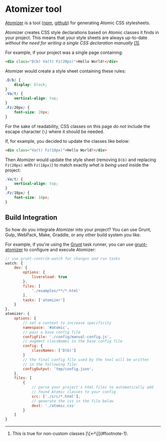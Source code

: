 # Atomizer tool

[Atomizer](https://github.com/yahoo/atomizer) is a tool ([npm](https://www.npmjs.com/package/atomizer), [github](https://github.com/yahoo/atomizer)) for generating Atomic CSS stylesheets.

Atomizer creates CSS style declarations based on Atomic classes it finds in your project. This means that your style sheets are always up-to-date *without the need for writing a single CSS declaration manually* [\[1\]](#footnote)<a id="footnote-1" class="D(ib)"></a>.

For example, if your project was a single page containing:

```html
<div class="D(b) Va(t) Fz(20px)">Hello World!</div>
```

Atomizer would create a style sheet containing these rules:

```css
.D(b) {
    display: block;
}
.Va(t) {
    vertical-align: top;
}
.Fz(20px) {
    font-size: 20px;
}
```
<p class="noteBox info">For the sake of readability, CSS classes on this page <em>do not</em> include the escape character (<code>\</code>) where it should be needed.</p>

If, for example, you decided to update the classes like below:

```html
<div class="Va(t) Fz(18px)">Hello World!</div>
```

Then Atomizer would update the style sheet (removing `D(b)` and replacing `Fz(20px)` with `Fz(18px)`) to match exactly *what is being used* inside the project:

```css
.Va(t) {
    vertical-align: top;
}
.Fz(18px) {
    font-size: 18px;
}
```

## Build Integration

So how do you integrate Atomizer into your project? You can use Grunt, Gulp, WebPack, Make, Graddle, or any other build system you like.

For example, if you're using the [Grunt](http://gruntjs.com/) task runner, you can use [grunt-atomizer](http://github.com/yahoo/grunt-atomizer) to configure and execute Atomizer:

```javascript
// use grunt-contrib-watch for changes and run tasks
watch: {
    dev: {
        options: {
            livereload: true
        },
        files: [
            './examples/**/*.html'
        ],
        tasks: ['atomizer']
    }
},
atomizer: {
    options: {
        // set a context to increase specificity
        namespace: '#atomic',
        // pass a base config file
        configFile: './config/manual-config.js',
        // augment classNames in the base config file
        config: {
            classNames: ['D(b)']
        }
        // the final config file used by the tool will be written
        // in the following file:
        configOutput: 'tmp/config.json',
    },
    files: [
        {
            // parse your project's html files to automatically add 
            // found Atomic classes to your config
            src: ['./src/*.html'],
            // generate the css in the file below
            dest: './atomic.css'
        }
    ]
}
```


<hr class="Mt(50px)">

<ol id="footnote" class="ol-list">
    <li>This is true for non-custom classes [\[↩\]](#footnote-1).</li>
</ol>

